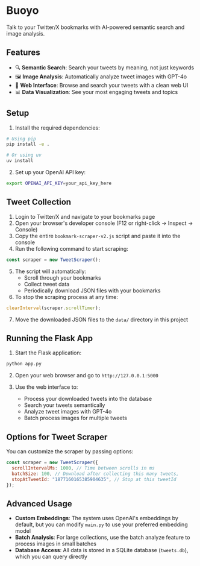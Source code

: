 # Buoyo

Talk to your Twitter/X bookmarks with AI-powered semantic search and image analysis.

## Features

- 🔍 **Semantic Search**: Search your tweets by meaning, not just keywords
- 🖼️ **Image Analysis**: Automatically analyze tweet images with GPT-4o
- 📱 **Web Interface**: Browse and search your tweets with a clean web UI
- 📊 **Data Visualization**: See your most engaging tweets and topics

## Setup

1. Install the required dependencies:

```bash
# Using pip
pip install -e .

# Or using uv
uv install
```

2. Set up your OpenAI API key:

```bash
export OPENAI_API_KEY=your_api_key_here
```

## Tweet Collection

1. Login to Twitter/X and navigate to your bookmarks page
2. Open your browser's developer console (F12 or right-click → Inspect → Console)
3. Copy the entire `bookmark-scraper-v2.js` script and paste it into the console
4. Run the following command to start scraping:

```js
const scraper = new TweetScraper();
```

5. The script will automatically:
   - Scroll through your bookmarks
   - Collect tweet data
   - Periodically download JSON files with your bookmarks
6. To stop the scraping process at any time:

```js
clearInterval(scraper.scrollTimer);
```

7. Move the downloaded JSON files to the `data/` directory in this project

## Running the Flask App

1. Start the Flask application:

```bash
python app.py
```

2. Open your web browser and go to `http://127.0.0.1:5000`

3. Use the web interface to:
   - Process your downloaded tweets into the database
   - Search your tweets semantically
   - Analyze tweet images with GPT-4o
   - Batch process images for multiple tweets

## Options for Tweet Scraper

You can customize the scraper by passing options:

```js
const scraper = new TweetScraper({
  scrollIntervalMs: 1000, // Time between scrolls in ms
  batchSize: 100, // Download after collecting this many tweets,
  stopAtTweetId: "1877160165385904635", // Stop at this tweetId
});
```

## Advanced Usage

- **Custom Embeddings**: The system uses OpenAI's embeddings by default, but you can modify `main.py` to use your preferred embedding model
- **Batch Analysis**: For large collections, use the batch analyze feature to process images in small batches
- **Database Access**: All data is stored in a SQLite database (`tweets.db`), which you can query directly

